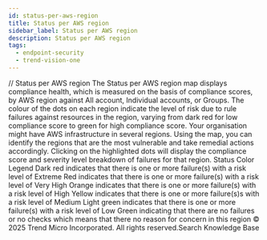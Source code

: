 ```yaml
---
id: status-per-aws-region
title: Status per AWS region
sidebar_label: Status per AWS region
description: Status per AWS region
tags:
  - endpoint-security
  - trend-vision-one
---
```


/*<![CDATA[*/ $('#title').html($('meta[name=map-description]').attr('content')); /*]]>*/ Status per AWS region The Status per AWS region map displays compliance health, which is measured on the basis of compliance scores, by AWS region against All account, Individual accounts, or Groups. The colour of the dots on each region indicate the level of risk due to rule failures against resources in the region, varying from dark red for low compliance score to green for high compliance score. Your organisation might have AWS infrastructure in several regions. Using the map, you can identify the regions that are the most vulnerable and take remedial actions accordingly. Clicking on the highlighted dots will display the compliance score and severity level breakdown of failures for that region. Status Color Legend Dark red indicates that there is one or more failure(s) with a risk level of Extreme Red indicates that there is one or more failure(s) with a risk level of Very High Orange indicates that there is one or more failure(s) with a risk level of High Yellow indicates that there is one or more failure(s)s with a risk level of Medium Light green indicates that there is one or more failure(s) with a risk level of Low Green indicating that there are no failures or no checks which means that there no reason for concern in this region © 2025 Trend Micro Incorporated. All rights reserved.Search Knowledge Base